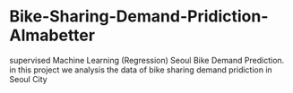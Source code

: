 # Bike-Sharing-Demand-Pridiction-Almabetter
supervised Machine Learning (Regression) Seoul Bike Demand Prediction. in this project we analysis the data of bike sharing demand pridiction in Seoul City
